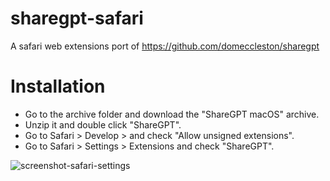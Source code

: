 # sharegpt-safari
A safari web extensions port of https://github.com/domeccleston/sharegpt

# Installation

* Go to the archive folder and download the "ShareGPT macOS" archive.
* Unzip it and double click "ShareGPT".
* Go to Safari > Develop > and check "Allow unsigned extensions".
* Go to Safari > Settings > Extensions and check "ShareGPT".


![screenshot-safari-settings](https://user-images.githubusercontent.com/5535604/206463945-617bc22f-0bf1-455b-b050-7b35d3bd9f84.jpg)
